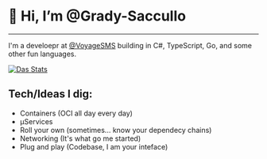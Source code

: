 # 👋 Hi, I’m @Grady-Saccullo

---

I'm a develoepr at [@VoyageSMS](https://voyagesms.com) building in C#, TypeScript, Go, and some other fun languages.

[![Das Stats](https://github-readme-stats.vercel.app/api?username=Grady-Saccullo&show_icons=true&theme=dracula&hide_title=true)](https://github.com/Grady-Saccullo)

## Tech/Ideas I dig:
- Containers (OCI all day every day)
- µServices
- Roll your own (sometimes... know your dependecy chains)
- Networking (It's what go me started)
- Plug and play (Codebase, I am your inteface)
